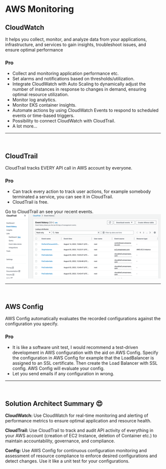 # AWS Monitoring

## CloudWatch
It helps you collect, monitor, and analyze data from your applications, infrastructure, and services to gain insights, troubleshoot issues, and ensure optimal performance

### Pro
- Collect and monitoring application performance etc.
- Set alarms and notifications based on thresholds/utilization.
- Integrate CloudWatch with Auto Scaling to dynamically adjust the number of instances in response to changes in demand, ensuring optimal resource utilization.
- Monitor log analytics.
- Monitor EKS container insights.
- Automate actions by using CloudWatch Events to respond to scheduled events or time-based triggers.
- Possibility to connect CloudWatch with CloudTrail.
- A lot more...

---
<br>

## CloudTrail
CloudTrail tracks EVERY API call in AWS account by everyone.

### Pro
- Can track every action to track user actions, for example somebody terminated a service, you can see it in CloudTrail.
- CloudTrail is free.

Go to CloudTrail an see your recent events.
![CloudTrail](./draws/cloudtrail.png)

---
<br>

## AWS Config
AWS Config automatically evaluates the recorded configurations against the configuration you specify.

### Pro
- It is like a software unit test, I would recommend a test-driven development in AWS configuration with the aid on AWS Config. Specify the configuration in AWS Config for example that the LoadBalancer is assigned to an SSL certificate. Then create the Load Balancer with SSL config. AWS Config will evaluate your config.
- Let you send emails if any configuration in wrong.

---
<br>

## Solution Architect Summary 😍

<b>CloudWatch: </b>Use CloudWatch for real-time monitoring and alerting of performance metrics to ensure optimal application and resource health.

<b>CloudTrail: </b>Use CloudTrail to track and audit API activity of everything in your AWS account (creation of EC2 Instance, deletion of Container etc.) to maintain accountability, governance, and compliance.

<b>Config: </b>Use AWS Config for continuous configuration monitoring and assessment of resource compliance to enforce desired configurations and detect changes. Use it like a unit test for your configurations.

